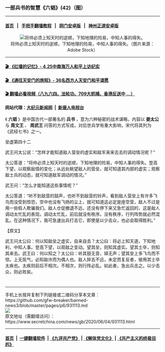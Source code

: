 ### 一部兵书的智慧《六韬》(42)（图）
------------------------

#### [首页](https://github.com/gfw-breaker/banned-news3/blob/master/README.md) &nbsp;&nbsp;|&nbsp;&nbsp; [手把手翻墙教程](https://github.com/gfw-breaker/guides/wiki) &nbsp;&nbsp;|&nbsp;&nbsp; [网门安卓版](https://github.com/oGate2/oGate) &nbsp;&nbsp;|&nbsp;&nbsp; [神州正道安卓版](https://github.com/SzzdOgate/update) 



<div class="article_right" style="fone-color:#000">
 <p style="text-align:center">
  <img alt="将帅必须上知天时的逆顺，下知地理的险易，中知人事的得失。" src="https://img3.secretchina.com/pic/2020/4-29/p2680852a198343539-ss.jpg"/>
  <br>
   将帅必须上知天时的逆顺，下知地理的险易，中知人事的得失。（图片来源：Adobe Stock）
   <span id="hideid" name="hideid" style="color:red;display:none;">
    <span href="https://www.secretchina.com">
    </span>
   </span>
  </br>
 </p>
 <div id="txt-mid1-t21-2017">
  

---

#### [ 🎬  《红墙的记忆》- 4.25中南海万人和平上访纪实](http://141.164.39.94:10000/videos/legend/425.html)

#### [ 🎬  《通往天安门的旅程》- 36名西方人天安门和平请愿 ](http://141.164.39.94:10000/videos/legend/JTT.html)

#### [ 🎬  翻墙必看视频（八九六四、法轮功、709大抓捕、香港反送中 ...）](https://github.com/gfw-breaker/links/blob/master/banned.md)

#### 网站代理：[大纪元新闻网](http://167.172.10.89:10080/gb/) &nbsp;|&nbsp; [新唐人电视台](http://167.172.10.89:8808/gb/)


  </div>
 </div>
 <p>
  《
  <strong>
   六韬
  </strong>
  》是中国古代一部著名的
  <strong>
   <span href="https://www.secretchina.com/news/gb/tag/兵书" target="_blank">
    兵书
   </span>
  </strong>
  ，意为六种秘密的战术谋略，内容以
  <strong>
   姜太公
  </strong>
  与
  <strong>
   周文王
  </strong>
  、
  <strong>
   周武王
  </strong>
  问答的方式写成，对后世兵学有重大影响，宋代将其列为《武经七书》之一。
  <span id="hideid" name="hideid" style="color:red;display:none;">
   <span href="https://www.secretchina.com">
   </span>
  </span>
 </p>
 <p>
  垒虚第四十二
 </p>
 <p>
  武王问太公说：“怎样才能知道敌人营垒的虚实和敌军来来去去的调动情况呢？”
 </p>
 <p>
  太公答道：“将帅必须上知天时的逆顺，下知地理的险易，中知人事的得失。登高下望，以观察敌情的变化；从远处眺望敌人的营垒，就可知道其内部的虚实；观察敌士兵的动态，就可知道敌军调动的情况。”
 </p>
 <p>
  武王问：“怎么才能知道这些事情呢？”
 </p>
 <p>
  太公答道：“听不到敌营的鼓声，也听不到敌营的铃声，看到敌人营垒上有许多飞鸟而没受到惊恐，空中也没有飞扬的尘上，就可知道这必定是座空营，敌人不过是用一些假人欺骗我们。敌人仓促撤退不远，还没有停下来又急忙返回的，这是敌人调动太忙乱的表现。调动太忙乱，前后就没有秩序。没有秩序，行列阵势就必然混乱。在这种情况下，我可急速出兵打击它，即使是以少击众，也必会取得胜利。”
 </p>
 <center>
  <div style="max-width: 632px;height:180px; display: none; text-align: center; margin: 0 auto; overflow: hidden;overflow-x: hidden;">
   <div id="taboola-midarticle-thumbnails" style="max-width: 632px;height:180px;overflow: hidden;overflow-x: hidden;">
   </div>
  </div>
  <div>
   <center>
    <div id="div-gpt-ad-1589559869784-0">
    </div>
   </center>
  </div>
 </center>
 <p>
  【原文】
 </p>
 <center>
  <div style="max-width: 632px;height:180px; display: none; text-align: center; margin: 0 auto; overflow: hidden;overflow-x: hidden;">
   <div id="taboola-midarticle-thumbnails" style="max-width: 632px;height:180px;overflow: hidden;overflow-x: hidden;">
   </div>
  </div>
  <div>
   <center>
    <div id="div-gpt-ad-1589559869784-0">
    </div>
   </center>
  </div>
 </center>
 <p>
  武王问太公曰：何以知敌垒之虚实，自来自去？太公曰：将必上知天道，下知地利，中知人事。登高下望，以观敌之变动。望其垒，则知其虚实。望其士卒，则知其来去。武王曰：何以知之？太公曰：听其鼓无音，铎无声；望其垒上多飞鸟而不惊。上无氛气，必知敌诈而为偶人也。敌人猝去不远，未定而复反者，彼用其士卒太疾也。太疾则前后不相次。不相次，则行阵必乱。如此者，急出兵击之。以少击众，则必败矣。
  <center>
   <div style="max-width: 632px;height:180px; display: none; text-align: center; margin: 0 auto; overflow: hidden;overflow-x: hidden;">
    <div id="taboola-midarticle-thumbnails" style="max-width: 632px;height:180px;overflow: hidden;overflow-x: hidden;">
    </div>
   </div>
   <div>
    <center>
     <div id="div-gpt-ad-1589559869784-0">
     </div>
    </center>
   </div>
  </center>
  <center>
   <div>
    <div id="txt-mid2-t22-2017" style="display: block;  max-height: 351px;  overflow: hidden;">
     <div id="SC-21">
     </div>
    </div>
   </div>
  </center>
  <div style="padding-top:12px;">
  </div>
 </p>
</div>

<hr/>
手机上长按并复制下列链接或二维码分享本文章：<br/>
https://github.com/gfw-breaker/banned-news3/blob/master/pages/p6/931113.md <br/>
<a href='https://github.com/gfw-breaker/banned-news3/blob/master/pages/p6/931113.md'><img src='https://github.com/gfw-breaker/banned-news3/blob/master/pages/p6/931113.md.png'/></a> <br/>
原文地址（需翻墙访问）：https://www.secretchina.com/news/gb/2020/06/04/931113.html


------------------------
#### [首页](https://github.com/gfw-breaker/banned-news3/blob/master/README.md) &nbsp;|&nbsp; [一键翻墙软件](https://github.com/gfw-breaker/nogfw/blob/master/README.md) &nbsp;| [《九评共产党》](https://github.com/gfw-breaker/9ping.md/blob/master/README.md#九评之一评共产党是什么) | [《解体党文化》](https://github.com/gfw-breaker/jtdwh.md/blob/master/README.md) | [《共产主义的终极目的》](https://github.com/gfw-breaker/gczydzjmd.md/blob/master/README.md)


<img src='http://gfw-breaker.win/banned-news3/pages/p6/931113.md' width='0px' height='0px'/>